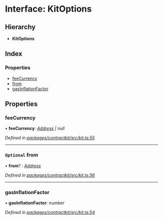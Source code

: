 # Interface: KitOptions

## Hierarchy

* **KitOptions**

## Index

### Properties

* [feeCurrency](_kit_.kitoptions.md#feecurrency)
* [from](_kit_.kitoptions.md#optional-from)
* [gasInflationFactor](_kit_.kitoptions.md#gasinflationfactor)

## Properties

###  feeCurrency

• **feeCurrency**: *[Address](../modules/_base_.md#address) | null*

*Defined in [packages/contractkit/src/kit.ts:55](https://github.com/celo-org/celo-monorepo/blob/master/packages/contractkit/src/kit.ts#L55)*

___

### `Optional` from

• **from**? : *[Address](../modules/_base_.md#address)*

*Defined in [packages/contractkit/src/kit.ts:56](https://github.com/celo-org/celo-monorepo/blob/master/packages/contractkit/src/kit.ts#L56)*

___

###  gasInflationFactor

• **gasInflationFactor**: *number*

*Defined in [packages/contractkit/src/kit.ts:54](https://github.com/celo-org/celo-monorepo/blob/master/packages/contractkit/src/kit.ts#L54)*
